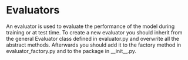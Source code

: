 # Evaluators

An evaluator is used to evaluate the performance of the model during training
or at test time. To create a new evaluator you should inherit from the general
Evaluator class defined in evaluator.py and overwrite all the abstract methods.
Afterwards you should add it to the factory method in evaluator_factory.py and
to the package in \_\_init\_\_.py.

